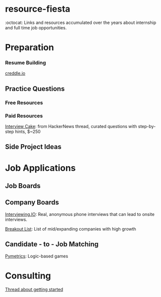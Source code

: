 # resource-fiesta
:octocat: Links and resources accumulated over the years about internship and full time job opportunities. 


# Preparation

### Resume Building
[creddle.io](http://creddle.io/)


## Practice Questions
### Free Resources

### Paid Resources
[Interview Cake](https://www.interviewcake.com/): from HackerNews thread, curated questions with step-by-step hints, $~250


## Side Project Ideas


# Job Applications

## Job Boards

## Company Boards
[Interviewing.IO](https://interviewing.io/): Real, anonymous phone interviews that can lead to onsite interviews.

[Breakout List](https://breakoutlist.com/): List of mid/expanding companies with high growth

## Candidate - to - Job Matching
[Pymetrics](https://www.pymetrics.com/employers/): Logic-based games



# Consulting
[Thread about getting started](https://news.ycombinator.com/item?id=19455224)
